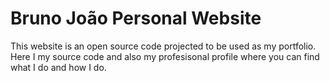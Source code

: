 # Bruno João Personal Website

This website is an open source code projected to be used as my portfolio. Here I my source code and also my profesisonal profile where you can find what I do and how I do.
